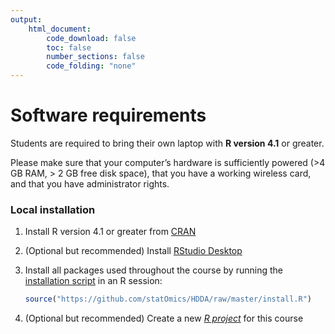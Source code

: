 ```yaml
---
output:
    html_document:
        code_download: false
        toc: false
        number_sections: false
        code_folding: "none"
---
```


# Software requirements

Students are required to bring their own laptop with **R version 4.1** or greater.

Please make sure that your computer’s hardware is sufficiently powered (>4 GB RAM, > 2 GB free disk space), that you have a working wireless card, and that you have administrator rights.

### Local installation

1. Install R version 4.1 or greater from [CRAN](https://cran.r-project.org)
2. (Optional but recommended) Install [RStudio Desktop](https://www.rstudio.com/products/rstudio/download/)
3. Install all packages used throughout the course by running the [installation
   script](https://github.com/statOmics/HDDA/blob/master/install.R) in an R session:

    ```r
    source("https://github.com/statOmics/HDDA/raw/master/install.R")
    ```

4. (Optional but recommended) Create a new [*R
   project*](https://support.rstudio.com/hc/en-us/articles/200526207-Using-Projects) for this course
